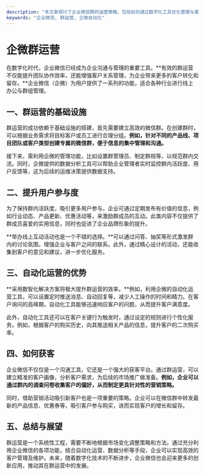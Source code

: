 ```yaml
---
description: "本文章探讨了企业微信群的运营策略，包括如何通过数字化工具优化管理与客户获取。"
keywords: "企业微信, 群运营, 企微自动化"
---
```

# 企微群运营

在数字化时代，企业微信已经成为企业沟通与管理的重要工具。**有效的群运营不仅能提升团队协作效率，还能增强客户关系管理，为企业带来更多的客户转化和留存。**企业微信（企微）为用户提供了一系列的功能，适合各种行业进行线上办公与群组管理。

## 一、群运营的基础设施

群运营的成功依赖于基础设施的搭建，首先需要建立高效的微信群。在创建群时，可以根据业务需求将目标客户或员工进行合理分组。**例如，针对不同的产品线、项目团队或客户类型创建专属的微信群，便于信息的集中管理和沟通。**

接下来，需利用企微的管理功能，比如设置群管理员、制定群规等，以规范群内交流。同时，企微提供的数据分析工具可以帮助企业管理者实时监控群内活跃度、用户反馈等，这为后续的运维决策提供数据支持。

## 二、提升用户参与度

为了保持群内活跃度，吸引更多用户参与，企业可通过定期发布有价值的信息，例如行业动态、产品更新、优惠活动等，来激励群成员的互动。此类内容不仅提供了群成员喜爱的实用信息，同时也促进了企业品牌形象的提升。

**举办线上互动活动也是一个不错的选择。**可以通过问答、抽奖等形式激发群内的讨论氛围，增强企业与客户之间的联系。此外，通过精心设计的活动，还能收集到客户的意见和建议，进一步优化服务。

## 三、自动化运营的优势

**采用数智化解决方案将极大提升群运营的效率。**例如，利用企微的自动化运营工具，可以设置定时推送消息、自动回复等，减少人工操作的时间和精力。在客户询问的高峰期，自动化工具能够迅速响应客户的问题，从而提升客户满意度。

此外，自动化工具还可以在客户关键行为触发时，通过设定的规则进行个性化服务。例如，根据客户的购买历史，向其推送相关产品的信息，提升客户的二次购买率。

## 四、如何获客

企业微信不仅仅是一个沟通工具，它还是一个强大的获客平台。通过群运营，可以建立精准的客户画像，分析客户需求，为后续的市场推广做准备。**例如，企业可以通过群内的调查问卷收集客户的偏好，从而制定更具针对性的营销策略。**

同时，借助营销活动吸引新客户也是一项重要的策略。企业可以在微信群中转发最新的产品信息、优惠券等，吸引客户参与购买，进而实现客户的增长和留存。

## 五、总结与展望

群运营是一个系统性工程，需要不断地根据市场变化调整策略和方法。通过充分利用企业微信的各项功能，结合自动化运营、数据分析等手段，企业可以实现高效的客户管理及维护。未来，随着数字化技术的不断进步，企业微信也会迎来更多的创新应用，推动其在群运营中的发展。
